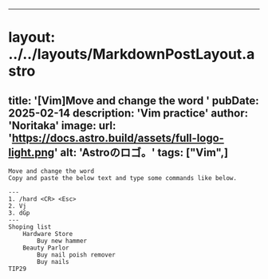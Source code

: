 
---
# layout: ../../layouts/MarkdownPostLayout.astro
title: '[Vim]Move and change the word
'
pubDate: 2025-02-14
description: 'Vim practice'
author: 'Noritaka'
image:
    url: 'https://docs.astro.build/assets/full-logo-light.png'
    alt: 'Astroのロゴ。'
tags: ["Vim",]
---


```
Move and change the word
Copy and paste the below text and type some commands like below.

---
1. /hard <CR> <Esc>
2. Vj 
3. dGp
---
Shoping list
	Hardware Store
		Buy new hammer
	Beauty Parlor
		Buy nail poish remover
		Buy nails
TIP29 
```
